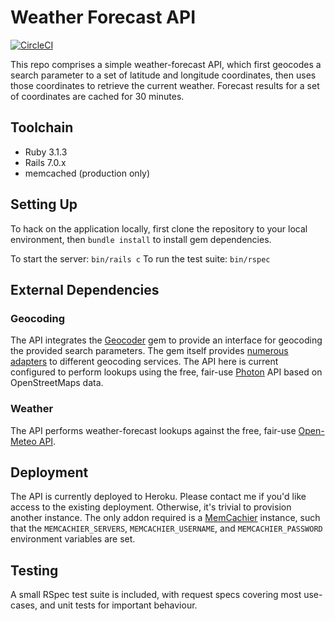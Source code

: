 # Weather Forecast API

[![CircleCI](https://dl.circleci.com/status-badge/img/gh/DanielWright/tek-forecast/tree/main.svg?style=svg)](https://dl.circleci.com/status-badge/redirect/gh/DanielWright/tek-forecast/tree/main)

This repo comprises a simple weather-forecast API, which first geocodes a search
parameter to a set of latitude and longitude coordinates, then uses those
coordinates to retrieve the current weather. Forecast results for a set of
coordinates are cached for 30 minutes.

## Toolchain

- Ruby 3.1.3
- Rails 7.0.x
- memcached (production only)

## Setting Up

To hack on the application locally, first clone the repository to your local environment, then `bundle install` to install gem dependencies.

To start the server: `bin/rails c`
To run the test suite: `bin/rspec`

## External Dependencies

### Geocoding

The API integrates the [Geocoder](http://www.rubygeocoder.com/) gem to provide
an interface for geocoding the provided search parameters. The gem itself
provides [numerous
adapters](https://github.com/alexreisner/geocoder/blob/master/README_API_GUIDE.md)
to different geocoding services. The API here is current configured to perform
lookups using the free, fair-use [Photon](https://photon.komoot.io/) API based
on OpenStreetMaps data.

### Weather
The API performs weather-forecast lookups against the free, fair-use [Open-Meteo
API](https://open-meteo.com/en).


## Deployment

The API is currently deployed to Heroku. Please contact me if you'd like access
to the existing deployment. Otherwise, it's trivial to provision another
instance. The only addon required is a
[MemCachier](https://elements.heroku.com/addons/memcachier) instance, such that
the `MEMCACHIER_SERVERS`, `MEMCACHIER_USERNAME`, and `MEMCACHIER_PASSWORD`
environment variables are set.

## Testing

A small RSpec test suite is included, with request specs covering most
use-cases, and unit tests for important behaviour.
